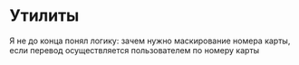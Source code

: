# Утилиты

Я не до конца понял логику:
зачем нужно маскирование номера карты, если перевод осуществляется пользователем по номеру карты
